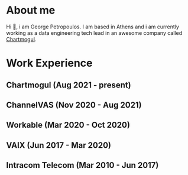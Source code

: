 # About me

Hi 👋, i am George Petropoulos. I am based in Athens and i am currently working as a data engineering tech lead in an awesome company called [Chartmogul](https://chartmogul.com). 

# Work Experience

## Chartmogul (Aug 2021 - present)

## ChannelVAS (Nov 2020 - Aug 2021)

## Workable (Mar 2020 - Oct 2020)

## VAIX (Jun 2017 - Mar 2020)

## Intracom Telecom (Mar 2010 - Jun 2017)
